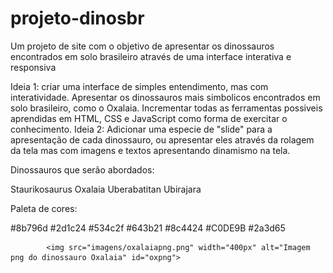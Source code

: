 # projeto-dinosbr
 Um projeto de site com o objetivo de apresentar os dinossauros encontrados em solo brasileiro através de uma interface interativa e responsiva


Ideia 1: criar uma interface de simples entendimento, mas com interatividade. Apresentar os dinossauros mais simbolicos encontrados em solo brasileiro, como o Oxalaia. Incrementar todas as ferramentas possiveis aprendidas em HTML, CSS e JavaScript como forma de exercitar o conhecimento. 
Ideia 2: Adicionar uma especie de "slide" para a apresentação de cada dinossauro, ou apresentar eles através da rolagem da tela mas com imagens e textos apresentando dinamismo na tela.


Dinossauros que serão abordados: 

Staurikosaurus
Oxalaia
Uberabatitan
Ubirajara

Paleta de cores:

#8b796d
#2d1c24
#534c2f
#643b21
#8c4424
#C0DE9B
#2a3d65

            <img src="imagens/oxalaiapng.png" width="400px" alt="Imagem png do dinossauro Oxalaia" id="oxpng">